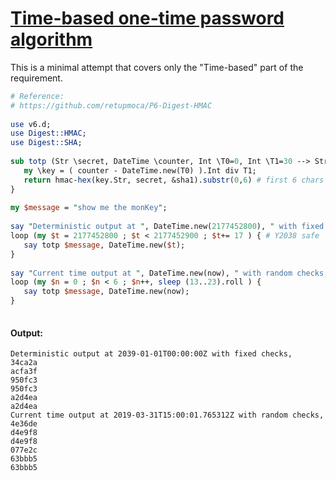 [1]: https://rosettacode.org/wiki/Time-based_one-time_password_algorithm

# [Time-based one-time password algorithm][1]


This is a minimal attempt that covers only the "Time-based" part of the requirement.

```perl
# Reference:
# https://github.com/retupmoca/P6-Digest-HMAC
 
use v6.d;
use Digest::HMAC;
use Digest::SHA;
 
sub totp (Str \secret, DateTime \counter, Int \T0=0, Int \T1=30 --> Str) {
   my \key = ( counter - DateTime.new(T0) ).Int div T1;   
   return hmac-hex(key.Str, secret, &sha1).substr(0,6) # first 6 chars of sha1
}
 
my $message = "show me the monKey";
 
say "Deterministic output at ", DateTime.new(2177452800), " with fixed checks,";
loop (my $t = 2177452800 ; $t < 2177452900 ; $t+= 17 ) { # Y2038 safe
   say totp $message, DateTime.new($t);
}
 
say "Current time output at ", DateTime.new(now), " with random checks,";
loop (my $n = 0 ; $n < 6 ; $n++, sleep (13..23).roll ) {
   say totp $message, DateTime.new(now);
} 
 
```

#### Output:
```
Deterministic output at 2039-01-01T00:00:00Z with fixed checks,
34ca2a
acfa3f
950fc3
950fc3
a2d4ea
a2d4ea
Current time output at 2019-03-31T15:00:01.765312Z with random checks,
4e36de
d4e9f8
d4e9f8
077e2c
63bbb5
63bbb5
```
